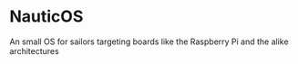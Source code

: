 # NauticOS
An small OS for sailors targeting boards like the Raspberry Pi and the alike architectures   
